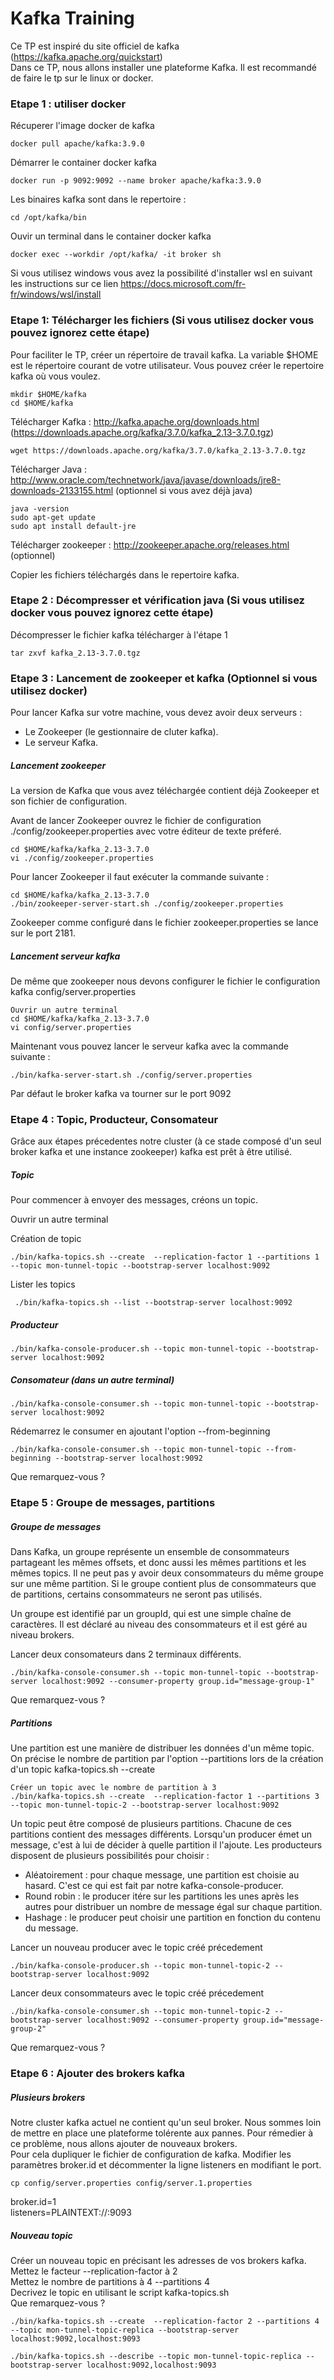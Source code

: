 # Kafka Training
Ce TP est inspiré du site officiel de kafka (https://kafka.apache.org/quickstart)    
Dans ce TP, nous allons installer une plateforme Kafka.
Il est recommandé de faire le tp sur le linux or docker.

###  Etape 1 : utiliser docker
Récuperer l'image docker de kafka
```
docker pull apache/kafka:3.9.0
```
Démarrer le container docker kafka
```
docker run -p 9092:9092 --name broker apache/kafka:3.9.0
```
Les binaires kafka sont dans le repertoire :

```
cd /opt/kafka/bin
```

Ouvir un terminal dans le container docker kafka

```
docker exec --workdir /opt/kafka/ -it broker sh
```

Si vous utilisez windows vous avez la possibilité d'installer wsl en suivant les instructions sur ce lien
https://docs.microsoft.com/fr-fr/windows/wsl/install
### Etape 1: Télécharger les fichiers (Si vous utilisez docker vous pouvez ignorez cette étape)

Pour faciliter le TP, créer un répertoire de travail kafka. 
La variable $HOME est le répertoire courant de votre utilisateur. Vous pouvez créer le repertoire kafka où vous voulez.  
```
mkdir $HOME/kafka
cd $HOME/kafka
```
Télécharger Kafka : http://kafka.apache.org/downloads.html  (https://downloads.apache.org/kafka/3.7.0/kafka_2.13-3.7.0.tgz)
```
wget https://downloads.apache.org/kafka/3.7.0/kafka_2.13-3.7.0.tgz
```

Télécharger Java : http://www.oracle.com/technetwork/java/javase/downloads/jre8-downloads-2133155.html (optionnel si vous avez déjà java)  

```
java -version
sudo apt-get update
sudo apt install default-jre
```


Télécharger zookeeper : http://zookeeper.apache.org/releases.html  (optionnel)

Copier les fichiers téléchargés dans le repertoire kafka.

### Etape 2 : Décompresser et vérification java (Si vous utilisez docker vous pouvez ignorez cette étape)

Décompresser le fichier kafka télécharger à l'étape 1
```
tar zxvf kafka_2.13-3.7.0.tgz
```

### Etape 3 : Lancement de zookeeper et kafka (Optionnel si vous utilisez docker)

Pour lancer Kafka sur votre machine, vous devez avoir deux serveurs :

* Le Zookeeper (le gestionnaire de cluter kafka).  
* Le serveur Kafka.  


##### Lancement zookeeper

La version de Kafka que vous avez téléchargée contient déjà Zookeeper et son fichier de configuration.

Avant de lancer Zookeeper ouvrez le fichier de configuration ./config/zookeeper.properties avec votre éditeur de texte préferé.

```
cd $HOME/kafka/kafka_2.13-3.7.0
vi ./config/zookeeper.properties
```

Pour lancer Zookeeper il faut exécuter la commande suivante :
```
cd $HOME/kafka/kafka_2.13-3.7.0
./bin/zookeeper-server-start.sh ./config/zookeeper.properties
```

Zookeeper comme configuré dans le fichier zookeeper.properties se lance sur le port 2181.

##### Lancement serveur kafka

De même que zookeeper nous devons configurer le fichier le configuration kafka  config/server.properties

```
Ouvrir un autre terminal
cd $HOME/kafka/kafka_2.13-3.7.0
vi config/server.properties
```


Maintenant vous pouvez lancer le serveur kafka avec la commande suivante :

```
./bin/kafka-server-start.sh ./config/server.properties
```

Par défaut le broker kafka va tourner sur le port 9092

### Etape 4 : Topic, Producteur, Consomateur

Grâce aux étapes précedentes notre cluster (à ce stade composé d'un seul broker kafka et une instance zookeeper) kafka est prêt à être utilisé.  

##### Topic
Pour commencer à envoyer des messages, créons un topic.

Ouvrir un autre terminal

Création de topic
```
./bin/kafka-topics.sh --create  --replication-factor 1 --partitions 1 --topic mon-tunnel-topic --bootstrap-server localhost:9092
```
Lister les topics
```
 ./bin/kafka-topics.sh --list --bootstrap-server localhost:9092

```

##### Producteur

```
./bin/kafka-console-producer.sh --topic mon-tunnel-topic --bootstrap-server localhost:9092
```
##### Consomateur   (dans un autre terminal)

```
./bin/kafka-console-consumer.sh --topic mon-tunnel-topic --bootstrap-server localhost:9092
```
Rédemarrez le consumer en ajoutant l'option --from-beginning

```
./bin/kafka-console-consumer.sh --topic mon-tunnel-topic --from-beginning --bootstrap-server localhost:9092
```

Que remarquez-vous ?

### Etape 5 : Groupe de messages, partitions

##### Groupe de messages
Dans Kafka, un groupe représente un ensemble de consommateurs partageant les mêmes offsets, et donc aussi les mêmes partitions et les mêmes topics. Il ne peut pas y avoir deux consommateurs du même groupe sur une même partition. Si le groupe contient plus de consommateurs que de partitions, certains consommateurs ne seront pas utilisés.

Un groupe est identifié par un groupId, qui est une simple chaîne de caractères. Il est déclaré au niveau des consommateurs et il est géré au niveau brokers.

Lancer deux consomateurs dans 2 terminaux différents.
```
./bin/kafka-console-consumer.sh --topic mon-tunnel-topic --bootstrap-server localhost:9092 --consumer-property group.id="message-group-1"
```
Que remarquez-vous ?

##### Partitions

Une partition est une manière de distribuer les données d'un même topic. On précise le nombre de partition par l'option --partitions lors de la création d'un topic kafka-topics.sh --create

```
Créer un topic avec le nombre de partition à 3
./bin/kafka-topics.sh --create  --replication-factor 1 --partitions 3 --topic mon-tunnel-topic-2 --bootstrap-server localhost:9092

```

Un topic peut être composé de plusieurs partitions. Chacune de ces partitions contient des messages différents. Lorsqu'un producer émet un message, c'est à lui de décider à quelle partition il l'ajoute. Les producteurs disposent de plusieurs possibilités pour choisir :

* Aléatoirement : pour chaque message, une partition est choisie au hasard. C'est ce qui est fait par notre kafka-console-producer.
* Round robin : le producer itére sur les partitions les unes après les autres pour distribuer un nombre de message égal sur chaque partition.
* Hashage : le producer peut choisir une partition en fonction du contenu du message.

Lancer un nouveau producer avec le topic créé précedement

```
./bin/kafka-console-producer.sh --topic mon-tunnel-topic-2 --bootstrap-server localhost:9092
```

Lancer deux consommateurs avec le topic créé précedement
```
./bin/kafka-console-consumer.sh --topic mon-tunnel-topic-2 --bootstrap-server localhost:9092 --consumer-property group.id="message-group-2"
```
Que remarquez-vous ?

### Etape 6 : Ajouter des brokers kafka

##### Plusieurs brokers
Notre cluster kafka actuel ne contient qu'un seul broker. Nous sommes loin de mettre en place une plateforme tolérente aux pannes. Pour rémedier à ce problème, nous allons ajouter de nouveaux brokers.  
Pour cela dupliquer le fichier de configuration de kafka. 
Modifier les paramètres broker.id et décommenter la ligne listeners en modifiant le port.
```
cp config/server.properties config/server.1.properties
```
broker.id=1  
listeners=PLAINTEXT://:9093  

##### Nouveau topic

Créer un nouveau topic en précisant les adresses de vos brokers kafka.  
Mettez le facteur --replication-factor à 2  
Mettez le nombre de partitions à 4 --partitions 4  
Decrivez le topic en utilisant le script kafka-topics.sh    
Que remarquez-vous ?  
```
./bin/kafka-topics.sh --create  --replication-factor 2 --partitions 4 --topic mon-tunnel-topic-replica --bootstrap-server localhost:9092,localhost:9093

./bin/kafka-topics.sh --describe --topic mon-tunnel-topic-replica --bootstrap-server localhost:9092,localhost:9093 
```

